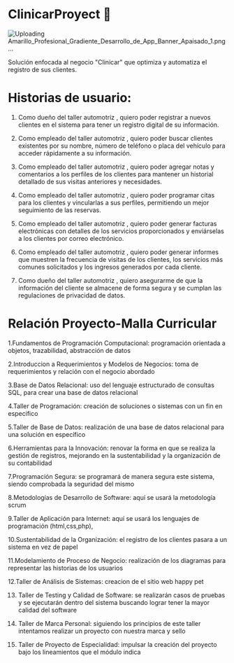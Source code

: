 # ClinicarProyect 🚗

![Uploading Amarillo_Profesional_Gradiente_Desarrollo_de_App_Banner_Apaisado_1.png…]()


Solución enfocada al negocio "Clinicar" que optimiza y automatiza el registro de sus clientes.


# Historias de usuario:
1. Como dueño del taller automotriz , quiero poder registrar a nuevos clientes en el sistema para tener un registro digital de su información.

2. Como empleado del taller automotriz , quiero poder buscar clientes existentes por su nombre, número de teléfono o placa del vehículo para acceder rápidamente a su información.

3. Como empleado del taller automotriz , quiero poder agregar notas y comentarios a los perfiles de los clientes para mantener un historial detallado de sus visitas anteriores y necesidades.

4. Como empleado del taller automotriz , quiero poder programar citas para los clientes y vincularlas a sus perfiles, permitiendo un mejor seguimiento de las reservas.

5. Como empleado del taller automotriz , quiero poder generar facturas electrónicas con detalles de los servicios proporcionados y enviárselas a los clientes por correo electrónico.

6. Como empleado del taller automotriz , quiero poder generar informes que muestren la frecuencia de visitas de los clientes, los servicios más comunes solicitados y los ingresos generados por cada cliente.

7. Como dueño del taller automotriz , quiero asegurarme de que la información del cliente se almacene de forma segura y se cumplan las regulaciones de privacidad de datos.


# Relación Proyecto-Malla Curricular

1.Fundamentos de Programación Computacional: programación orientada a objetos, trazabilidad, abstracción de datos  

2.Introduccion a Requerimientos y Modelos de Negocios: toma de requerimientos y relación con el negocio abordado  

3.Base de Datos Relacional: uso del lenguaje estructurado de consultas SQL, para crear una base de datos relacional 

4.Taller de Programación: creación de soluciones o sistemas con un fin en especifico  

5.Taller de Base de Datos: realización de una base de datos relacional para una solución en específico 

6.Herramientas para la Innovación: renovar la forma en que se realiza la gestión de registros, mejorando en la sustentabilidad y la organización de su contabilidad  

7.Programación Segura: se programará de manera segura este sistema, siendo comprobada la seguridad del mismo 

8.Metodologías de Desarrollo de Software:  aquí se usará la metodología scrum 

9.Taller de Aplicación para Internet: aquí se usará los lenguajes de programación (html,css,php), 

10.Sustentabilidad de la Organización: el registro de los clientes pasara a un sistema en vez de papel 

11.Modelamiento de Proceso de Negocio: realización de los diagramas para representar las historias de los usuarios 

12.Taller de Análisis de Sistemas: creacion de el sitio web happy pet

13. Taller de Testing y Calidad de Software: se realizarán casos de pruebas y se ejecutarán dentro del sistema buscando lograr tener la mayor calidad del software  

14. Taller de Marca Personal: siguiendo los principios de este taller intentamos realizar un proyecto con nuestra marca y sello  

 15. Taller de Proyecto de Especialidad: impulsar la creación del proyecto bajo los lineamientos que el módulo indica  

